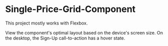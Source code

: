 # Single-Price-Grid-Component

This project mostly works with Flexbox.

View the component's optimal layout based on the device's screen size.
On the desktop, the Sign-Up call-to-action has a hover state.
